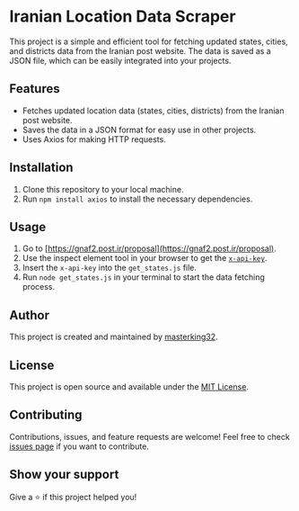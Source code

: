 # Iranian Location Data Scraper

This project is a simple and efficient tool for fetching updated states, cities, and districts data from the Iranian post website. The data is saved as a JSON file, which can be easily integrated into your projects.

## Features

- Fetches updated location data (states, cities, districts) from the Iranian post website.
- Saves the data in a JSON format for easy use in other projects.
- Uses Axios for making HTTP requests.

## Installation

1. Clone this repository to your local machine.
2. Run `npm install axios` to install the necessary dependencies.

## Usage

1. Go to [https://gnaf2.post.ir/proposal](https://gnaf2.post.ir/proposal).
2. Use the inspect element tool in your browser to get the [`x-api-key`](https://github.com/masterking32/iranian-states-cities-districts/blob/a01dd31d4c114813d9ec373ef72e94c58ee8de84/get_states.js#L13).
3. Insert the `x-api-key` into the `get_states.js` file.
4. Run `node get_states.js` in your terminal to start the data fetching process.

## Author

This project is created and maintained by [masterking32](https://github.com/masterking32).

## License

This project is open source and available under the [MIT License](LICENSE).

## Contributing

Contributions, issues, and feature requests are welcome! Feel free to check [issues page](../../issues) if you want to contribute.

## Show your support

Give a ⭐️ if this project helped you!
